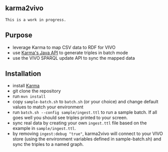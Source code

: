 ## karma2vivo

`This is a work in progress.`

## Purpose
 * leverage Karma to map CSV data to RDF for VIVO
 * use [Karma's Java API](https://github.com/usc-isi-i2/Web-Karma/wiki/Batch-Mode-for-RDF-Generation#genericrdfgenerator) to generate triples in batch mode
 * use the VIVO SPARQL update API to sync the mapped data

## Installation

* install [Karma](https://github.com/usc-isi-i2/Web-Karma/wiki/Installation%3A-Source-Code)
* git clone the repository
* run `mvn install`
* copy `sample-batch.sh` to `batch.sh` (or your choice) and change default values to match your environment
* run `batch.sh --config sample/ingest.ttl` to run a sample batch. If all goes well you should see triples printed to your screen.
* sync real data by creating your own `ingest.ttl` file based on the example in `sample/ingest.ttl`. 
 * by removing `ingest:debug "true"`, karma2vivo will connect to your VIVO store (using the environment variables defined in sample-batch.sh) and sync the triples to a named graph.

